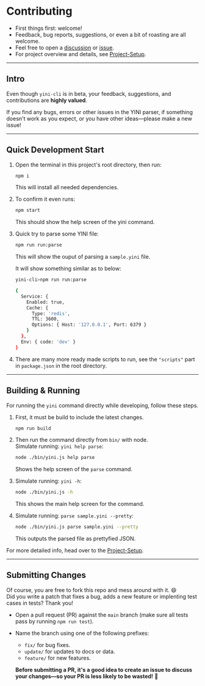 # Contributing

- First things first: welcome!
- Feedback, bug reports, suggestions, or even a bit of roasting are all welcome.
- Feel free to open a [discussion](https://github.com/YINI-lang/yini-cli/discussions) or [issue](https://github.com/YINI-lang/yini-cli/issues).
- For project overview and details, see [Project-Setup](./project-setup.md).


---

## Intro
Even though `yini-cli` is in beta, your feedback, suggestions, and contributions are **highly valued**.

If you find any bugs, errors or other issues in the YINI parser, if something doesn't work as you expect, or you have other ideas—please make a new issue!

---

## Quick Development Start

1. Open the terminal in this project's root directory, then run:
   ```bash
   npm i
   ```
   This will install all needed dependencies.

2. To confirm it even runs:
   ```bash
   npm start
   ```
   This should show the help screen of the yini command.  

3. Quick try to parse some YINI file:
   ```bash
   npm run run:parse
   ```
   This will show the ouput of parsing a `sample.yini` file.  

   It will show something similar as to below:
   ```bash
   yini-cli>npm run run:parse

   {
     Service: {
       Enabled: true,
       Cache: {
         Type: 'redis',
         TTL: 3600,
         Options: { Host: '127.0.0.1', Port: 6379 }
       }
     },
     Env: { code: 'dev' }
   }
   ```

4. There are many more ready made scripts to run, see the `"scripts"` part in `package.json` in the root directory.

---

## Building & Running

For running the `yini` command directly while developing, follow these steps.

1. First, it must be build to include the latest changes.
   ```bash
   npm run build
   ```

2. Then run the command directly from `bin/` with node.  
   Simulate running: `yini help parse`:
   ```bash
   node ./bin/yini.js help parse
   ```
   Shows the help screen of the `parse` command.  

3. Simulate running: `yini -h`:
   ```bash
   node ./bin/yini.js -h
   ```
   This shows the main help screen for the command.

4. Simulate running: `parse sample.yini --pretty`:
   ```bash
   node ./bin/yini.js parse sample.yini --pretty
   ```
   This outputs the parsed file as prettyfied JSON.


For more detailed info, head over to the [Project-Setup](./project-setup.md).

---

## Submitting Changes

Of course, you are free to fork this repo and mess around with it. 😄  
Did you write a patch that fixes a bug, adds a new feature or implenting test cases in tests? Thank you!

- Open a pull request (PR) against the `main` branch (make sure all tests pass by running `npm run test`).
- Name the branch using one of the following prefixes:
  * `fix/`  for bug fixes.
  * `update/` for updates to docs or data.
  * `feature/` for new features.
  
  **Before submitting a PR, it's a good idea to create an issue to discuss your changes—so your PR is less likely to be wasted!** 🙂
